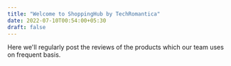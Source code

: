 ```yaml
---
title: "Welcome to ShoppingHub by TechRomantica"
date: 2022-07-10T00:54:00+05:30
draft: false
---
```


Here we'll regularly post the reviews of the products which our team uses on frequent basis.


